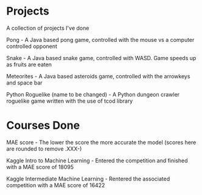 # Projects
A collection of projects I've done

Pong - A Java based pong game, controlled with the mouse vs a computer controlled opponent

Snake - A Java based snake game, controlled with WASD. Game speeds up as fruits are eaten

Meteorites - A Java based asteroids game, controlled with the arrowkeys and space bar

Python Roguelike (name to be changed) - A Python dungeon crawler roguelike game written with the use of tcod library





# Courses Done
MAE score - The lower the score the more accurate the model (scores here are rounded to remove .XXX-)

Kaggle Intro to Machine Learning - Entered the competition and finished with a MAE score of 18095  

Kaggle Intermediate Machine Learning - Rentered the associated competition with a MAE score of 16422
